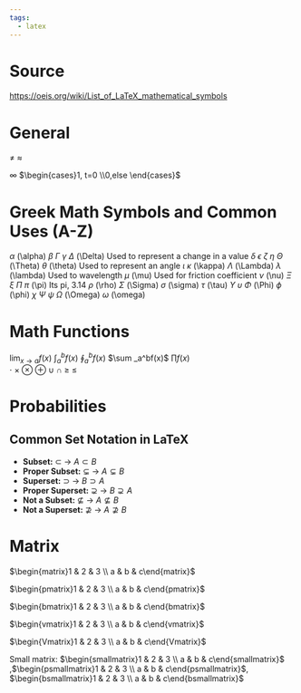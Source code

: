 ```yaml
---
tags:
  - latex
---
```

# Source
https://oeis.org/wiki/List_of_LaTeX_mathematical_symbols

# General
$\not=$ 
$\approx$


$\infty$
$\begin{cases}1, t=0 \\0,else \end{cases}$

# Greek Math Symbols and Common Uses (A-Z)     
$\alpha$ (\alpha) 
$\beta$ 
$\Gamma$ 
$\gamma$ 
$\Delta$ (\Delta) Used to represent a change in a value 
$\delta$ 
$\epsilon$ 
$\zeta$
$\eta$
$\Theta$ (\Theta)
$\theta$ (\theta) Used to represent an angle 
$\iota$
$\kappa$ (\kappa)
$\Lambda$ (\Lambda)
$\lambda$ (\lambda) Used to wavelength 
$\mu$ (\mu) Used for friction coefficient
$\nu$ (\nu)
$\Xi$ 
$\xi$ 
$\Pi$ 
$\pi$ (\pi) Its pi, 3.14
$\rho$ (\rho)
$\Sigma$ (\Sigma)
$\sigma$ (\sigma)
$\tau$ (\tau)
$\Upsilon$ 
$\upsilon$ 
$\Phi$ (\Phi)
$\phi$ (\phi)
$\chi$ 
$\Psi$ 
$\psi$ 
$\Omega$ (\Omega) 
$\omega$ (\omega) 
# Math Functions
$\lim _{x \to a} f(x)$
$\int _{a}^{b}f(x)$
$\oint _a^bf(x)$ 
$\sum _a^bf(x)$ 
$\prod f(x)$  
$\cdot$ 
$\times$
$\otimes$
$\oplus$
$\cup$
$\cap$
$\ge$ 
$\le$


# Probabilities
## Common Set Notation in LaTeX 
 - **Subset:** $\subset$ → $A \subset B$ 
 - **Proper Subset:** $\subsetneq$ → $A \subsetneq B$ 
 - **Superset:** $\supset$ → $B \supset A$ 
 - **Proper Superset:** $\supsetneq$ → $B \supsetneq A$ 
 - **Not a Subset:** $\nsubseteq$ → $A \nsubseteq B$ 
 - **Not a Superset:** $\nsupseteq$ → $A \nsupseteq B$
# Matrix 

$\begin{matrix}1 & 2 & 3 \\ a & b & c\end{matrix}$ 

$\begin{pmatrix}1 & 2 & 3 \\ a & b & c\end{pmatrix}$ 

$\begin{bmatrix}1 & 2 & 3 \\ a & b & c\end{bmatrix}$ 

$\begin{vmatrix}1 & 2 & 3 \\ a & b & c\end{vmatrix}$ 

$\begin{Vmatrix}1 & 2 & 3 \\ a & b & c\end{Vmatrix}$ 

Small matrix: $\begin{smallmatrix}1 & 2 & 3 \\ a & b & c\end{smallmatrix}$  ,$\begin{psmallmatrix}1 & 2 & 3 \\ a & b & c\end{psmallmatrix}$, $\begin{bsmallmatrix}1 & 2 & 3 \\ a & b & c\end{bsmallmatrix}$ 

